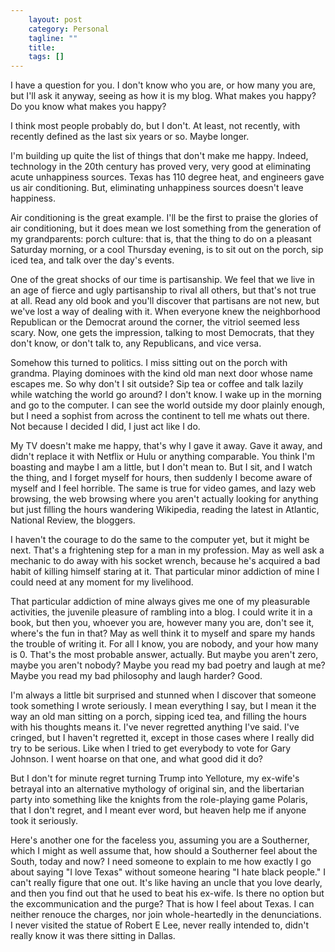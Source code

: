 ```yaml
---                                                 
    layout: post                                    
    category: Personal                              
    tagline: ""
    title:                                
    tags: []   
---
```


I have a question for you. I don't know who you are, or how many you are, but I'll ask it anyway, seeing as how it is my blog. What makes you happy? Do you know what makes you happy? 

<!-- more -->

I think most people probably do, but I don't. At least, not recently, with recently defined as the last six years or so. Maybe longer.

I'm building up quite the list of things that don't make me happy. Indeed, technology in the 20th century has proved very, very good at eliminating acute unhappiness sources. Texas has 110 degree heat, and engineers gave us air conditioning. But, eliminating unhappiness sources doesn't leave happiness.

Air conditioning is the great example. I'll be the first to praise the glories of air conditioning, but it does mean we lost something from the generation of my grandparents: porch culture: that is, that the thing to do on a pleasant Saturday morning, or a cool Thursday evening, is to sit out on the porch, sip iced tea, and talk over the day's events.

One of the great shocks of our time is partisanship. We feel that we live in an age of fierce and ugly partisanship to rival all others, but that's not true at all. Read any old book and you'll discover that partisans are not new, but we've lost a way of dealing with it. When everyone knew the neighborhood Republican or the Democrat around the corner, the vitriol seemed less scary. Now, one gets the impression, talking to most Democrats, that they don't know, or don't talk to, any Republicans, and vice versa.

Somehow this turned to politics. I miss sitting out on the porch with grandma. Playing dominoes with the kind old man next door whose name escapes me. So why don't I sit outside? Sip tea or coffee and talk lazily while watching the world go around? I don't know. I wake up in the morning and go to the computer. I can see the world outside my door plainly enough, but I need a sophist from across the continent to tell me whats out there. Not because I decided I did, I just act like I do.

My TV doesn't make me happy, that's why I gave it away. Gave it away, and didn't replace it with Netflix or Hulu or anything comparable. You think I'm boasting and maybe I am a little, but I don't mean to. But I sit, and I watch the thing, and I forget myself for hours, then suddenly I become aware of myself and I feel horrible. The same is true for video games, and lazy web browsing, the web browsing where you aren't actually looking for anything but just filling the hours wandering Wikipedia, reading the latest in Atlantic, National Review, the bloggers.

I haven't the courage to do the same to the computer yet, but it might be next. That's a frightening step for a man in my profession. May as well ask a mechanic to do away with his socket wrench, because he's acquired a bad habit of killing himself staring at it. That particular minor addiction of mine I could need at any moment for my livelihood.

That particular addiction of mine always gives me one of my pleasurable activities, the juvenile pleasure of rambling into a blog. I could write it in a book, but then you, whoever you are, however many you are, don't see it, where's the fun in that? May as well think it to myself and spare my hands the trouble of writing it. For all I know, you are nobody, and your how many is 0. That's the most probable answer, actually. But maybe you aren't zero, maybe you aren't nobody? Maybe you read my bad poetry and laugh at me? Maybe you read my bad philosophy and laugh harder? Good.

I'm always a little bit surprised and stunned when I discover that someone took something I wrote seriously. I mean everything I say, but I mean it the way an old man sitting on a porch, sipping iced tea, and filling the hours with his thoughts means it. I've never regretted anything I've said. I've cringed, but I haven't regretted it, except in those cases where I really did try to be serious. Like when I tried to get everybody to vote for Gary Johnson. I went hoarse on that one, and what good did it do? 

But I don't for minute regret turning Trump into Yelloture, my ex-wife's betrayal into an alternative mythology of original sin, and the libertarian party into something like the knights from the role-playing game Polaris, that I don't regret, and I meant ever word, but heaven help me if anyone took it seriously.

Here's another one for the faceless you, assuming you are a Southerner, which I might as well assume that, how should a Southerner feel about the South, today and now? I need someone to explain to me how exactly I go about saying "I love Texas" without someone hearing "I hate black people." I can't really figure that one out. It's like having an uncle that you love dearly, and then you find out that he used to beat his ex-wife. Is there no option but the excommunication and the purge? That is how I feel about Texas. I can neither renouce the charges, nor join whole-heartedly in the denunciations. I never visited the statue of Robert E Lee, never really intended to, didn't really know it was there sitting in Dallas. 









